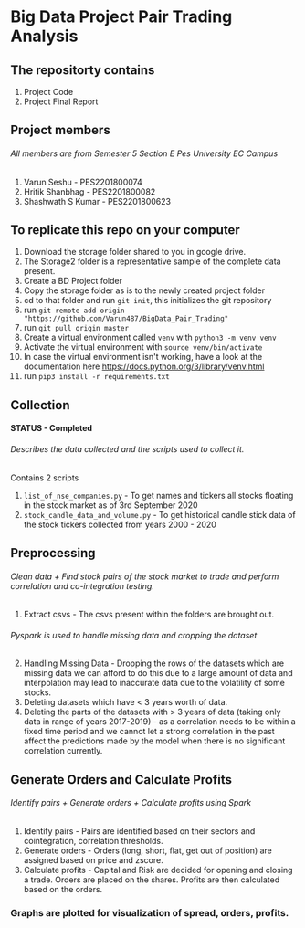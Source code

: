 # Big Data Project Pair Trading Analysis

## The repositorty contains
1. Project Code
2. Project Final Report

## Project members
###### All members are from Semester 5 Section E Pes University EC Campus
1. Varun Seshu - PES2201800074
2. Hritik Shanbhag - PES2201800082
3. Shashwath S Kumar - PES2201800623

## To replicate this repo on your computer 

1. Download the storage folder shared to you in google drive.
2. The Storage2 folder is a representative sample of the complete data present.
3. Create a BD Project folder
3. Copy the storage folder as is to the newly created project folder
3. cd to that folder and run `git init`, this initializes the git repository
4. run `git remote add origin "https://github.com/Varun487/BigData_Pair_Trading"`
5. run `git pull origin master`
6. Create a virtual environment called `venv` with `python3 -m venv venv`
7. Activate the virtual environment with `source venv/bin/activate`
8. In case the virtual environment isn't working, have a look at the documentation here https://docs.python.org/3/library/venv.html
9. run `pip3 install -r requirements.txt`

## Collection

#### STATUS - Completed

###### Describes the data collected and the scripts used to collect it.

Contains 2 scripts
1. `list_of_nse_companies.py` - To get names and tickers all stocks floating in the stock market as of 3rd September 2020
2. `stock_candle_data_and_volume.py` - To get historical candle stick data of the stock tickers collected from years 2000 - 2020

## Preprocessing

###### Clean data + Find stock pairs of the stock market to trade and perform correlation and co-integration testing.


1. Extract csvs - The csvs present within the folders are brought out.

###### Pyspark is used to handle missing data and cropping the dataset
2. Handling Missing Data - Dropping the rows of the datasets which are missing data we can afford to do this due to a large amount of data and interpolation may lead to inaccurate data due to the volatility of some stocks.
3. Deleting datasets which have < 3 years worth of data.
4. Deleting the parts of the datasets with > 3 years of data (taking only data in range of years 2017-2019) - as a correlation needs to be within a fixed time period and we cannot let a strong correlation in the past affect the predictions made by the model when there is no significant correlation currently.


## Generate Orders and Calculate Profits

###### Identify pairs + Generate orders + Calculate profits using Spark

1. Identify pairs - Pairs are identified based on their sectors and cointegration, correlation thresholds.
2. Generate orders - Orders (long, short, flat, get out of position) are assigned based on price and zscore.
3. Calculate profits - Capital and Risk are decided for opening and closing a trade. Orders are placed on the shares. Profits are then calculated based on the orders.

### Graphs are plotted for visualization of spread, orders, profits.

